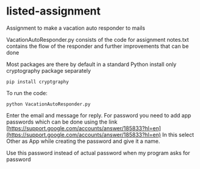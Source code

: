 # listed-assignment
Assignment to make a vacation auto responder to mails

VacationAutoResponder.py consists of the code for assignment
notes.txt contains the flow of the responder and further improvements that can be done

Most packages are there by default in a standard Python install only cryptography package separately
```
pip install cryptgraphy
```

To run the code:
```
python VacationAutoResponder.py
```

Enter the email and message for reply.
For password you need to add app passwords which can be done using the link [https://support.google.com/accounts/answer/185833?hl=en](https://support.google.com/accounts/answer/185833?hl=en)
In this select Other as App while creating the password and give it a name.

Use this password instead of actual password when my program asks for password

